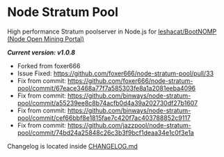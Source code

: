 # Node Stratum Pool

High performance Stratum poolserver in Node.js for [leshacat/BootNOMP (Node Open Mining Portal)](https://github.com/leshacat/BootNOMP)

***Current version: v1.0.8***

* Forked from foxer666
* Issue Fixed: https://github.com/foxer666/node-stratum-pool/pull/33
* Fix from commit: https://github.com/foxer666/node-stratum-pool/commit/67eace3468a77f7a585303fe8a1a2081eeba4096
* Fix from commit: https://github.com/binways/node-stratum-pool/commit/a55239ee8c8b74acfb0d4a39a202730df27b1607
* Fix from commit: https://github.com/binways/node-stratum-pool/commit/cef66bbf8e1815fae7c420f7ac403788852c9117
* Fix from commit: https://github.com/jazzpool/node-stratum-pool/commit/74bd24a25848c26c3b3f9bcf1deaa34e1c0f3e1a

Changelog is located inside [CHANGELOG.md](https://github.com/leshacat/node-stratum-pool/blob/master/CHANGELOG.md)
